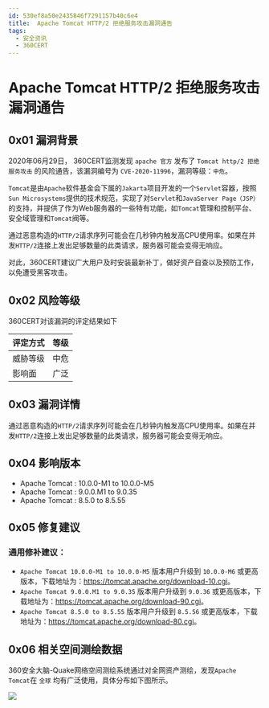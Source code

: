 ```yaml
---
id: 530ef8a50e2435846f7291157b40c6e4
title:  Apache Tomcat HTTP/2 拒绝服务攻击漏洞通告
tags: 
  - 安全资讯
  - 360CERT
---
```


#  Apache Tomcat HTTP/2 拒绝服务攻击漏洞通告

0x01 漏洞背景
---------


2020年06月29日， 360CERT监测发现 `apache 官方` 发布了 `Tomcat http/2 拒绝服务攻击` 的风险通告，该漏洞编号为 `CVE-2020-11996`，漏洞等级：`中危`。


`Tomcat`是由`Apache`软件基金会下属的`Jakarta`项目开发的一个`Servlet`容器，按照`Sun Microsystems`提供的技术规范，实现了对`Servlet`和`JavaServer Page（JSP）`的支持，并提供了作为Web服务器的一些特有功能，如`Tomcat`管理和控制平台、安全域管理和`Tomcat`阀等。


通过恶意构造的`HTTP/2`请求序列可能会在几秒钟内触发高CPU使用率。如果在并发`HTTP/2`连接上发出足够数量的此类请求，服务器可能会变得无响应。


对此，360CERT建议广大用户及时安装最新补丁，做好资产自查以及预防工作，以免遭受黑客攻击。 


0x02 风险等级
---------


360CERT对该漏洞的评定结果如下




| 评定方式 | 等级 |
| --- | --- |
| 威胁等级 | 中危 |
| 影响面 | 广泛 |


0x03 漏洞详情
---------


通过恶意构造的`HTTP/2`请求序列可能会在几秒钟内触发高CPU使用率。如果在并发`HTTP/2`连接上发出足够数量的此类请求，服务器可能会变得无响应。


0x04 影响版本
---------


* Apache Tomcat : 10.0.0-M1 to 10.0.0-M5
* Apache Tomcat : 9.0.0.M1 to 9.0.35
* Apache Tomcat : 8.5.0 to 8.5.55


0x05 修复建议
---------


### 通用修补建议：


* `Apache Tomcat 10.0.0-M1 to 10.0.0-M5` 版本用户升级到 `10.0.0-M6` 或更高版本，下载地址为：<https://tomcat.apache.org/download-10.cgi>。
* `Apache Tomcat 9.0.0.M1 to 9.0.35` 版本用户升级到 `9.0.36` 或更高版本，下载地址为：<https://tomcat.apache.org/download-90.cgi>。
* `Apache Tomcat 8.5.0 to 8.5.55` 版本用户升级到 `8.5.56` 或更高版本，下载地址为：<https://tomcat.apache.org/download-80.cgi>。


0x06 相关空间测绘数据
-------------


360安全大脑-Quake网络空间测绘系统通过对全网资产测绘，发现`Apache Tomcat`在 `全球` 均有广泛使用，具体分布如下图所示。


![](https://p403.ssl.qhimgs4.com/t01795bd276948c7bcf.jpeg)


